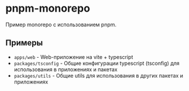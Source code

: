 # pnpm-monorepo

Пример monorepo с использованием pnpm.

## Примеры

- `apps/web` - Web-приложение на vite + typescript
- `packages/tsconfig` - Общие конфигурации typescript (tsconfig) для использования в приложениях и пакетах
- `packages/utils` - Общие utils для использования в других пакетах и приложениях